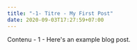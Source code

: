 ```yaml
---
title: "-1- Titre - My First Post"
date: 2020-09-03T17:27:59+07:00
---
```


Contenu - 1 - Here's an example blog post.
